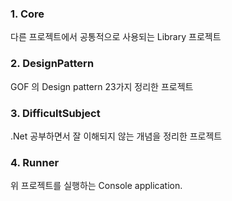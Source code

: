 ### 1. Core
다른 프로젝트에서 공통적으로 사용되는 Library 프로젝트

### 2. DesignPattern
GOF 의 Design pattern 23가지 정리한 프로젝트

### 3. DifficultSubject
.Net 공부하면서 잘 이해되지 않는 개념을 정리한 프로젝트

### 4. Runner
위 프로젝트를 실행하는 Console application.